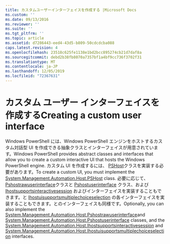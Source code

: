 ```yaml
---
title: カスタムユーザーインターフェイスを作成する |Microsoft Docs
ms.custom: ''
ms.date: 09/13/2016
ms.reviewer: ''
ms.suite: ''
ms.tgt_pltfrm: ''
ms.topic: article
ms.assetid: d7286443-eed4-43d5-b809-50cdcdcba088
caps.latest.revision: 4
ms.openlocfilehash: 23518c625fe1138e1bd2bcc895274cb21d7daf8a
ms.sourcegitcommit: debd2b38fb8070a7357bf1a4bf9cc736f3702f31
ms.translationtype: MT
ms.contentlocale: ja-JP
ms.lasthandoff: 12/05/2019
ms.locfileid: "72367631"
---
```

# <a name="creating-a-custom-user-interface"></a><span data-ttu-id="c41d4-102">カスタム ユーザー インターフェイスを作成する</span><span class="sxs-lookup"><span data-stu-id="c41d4-102">Creating a custom user interface</span></span>

<span data-ttu-id="c41d4-103">Windows PowerShell には、Windows PowerShell エンジンをホストするカスタム対話型 UI を作成できる抽象クラスとインターフェイスが用意されています。</span><span class="sxs-lookup"><span data-stu-id="c41d4-103">Windows PowerShell provides abstract classes and interfaces that allow you to create a custom interactive UI that hosts the Windows PowerShell engine.</span></span> <span data-ttu-id="c41d4-104">カスタム UI を作成するには、 [PSHost](/dotnet/api/System.Management.Automation.Host.PSHost)クラスを実装する必要があります。</span><span class="sxs-lookup"><span data-stu-id="c41d4-104">To create a custom UI, you must implement the [System.Management.Automation.Host.PSHost](/dotnet/api/System.Management.Automation.Host.PSHost) class.</span></span> <span data-ttu-id="c41d4-105">必要に応じて、 [Pshostrawuserinterface](/dotnet/api/System.Management.Automation.Host.PSHostRawUserInterface)クラスと [Pshostuserinterface](/dotnet/api/System.Management.Automation.Host.PSHostUserInterface) クラス、および [Ihostsupportsinteractivesession](/dotnet/api/System.Management.Automation.Host.IHostSupportsInteractiveSession) およびインターフェイスを実装することもできます。と [Ihostuisupportsmultiplechoiceselection](/dotnet/api/System.Management.Automation.Host.IHostUISupportsMultipleChoiceSelection) の各インターフェイスを実装することもできます。とのインターフェイスも同様です。</span><span class="sxs-lookup"><span data-stu-id="c41d4-105">Optionally, you can also implement the [System.Management.Automation.Host.Pshostrawuserinterface](/dotnet/api/System.Management.Automation.Host.PSHostRawUserInterface)and [System.Management.Automation.Host.Pshostuserinterface](/dotnet/api/System.Management.Automation.Host.PSHostUserInterface) classes, and the [System.Management.Automation.Host.Ihostsupportsinteractivesession](/dotnet/api/System.Management.Automation.Host.IHostSupportsInteractiveSession) and [System.Management.Automation.Host.Ihostuisupportsmultiplechoiceselection](/dotnet/api/System.Management.Automation.Host.IHostUISupportsMultipleChoiceSelection) interfaces.</span></span>
